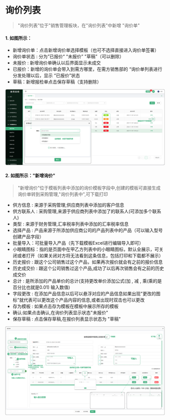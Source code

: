# 询价列表

> "询价列表”位于"销售管理板块，在"询价列表"中新增 "询价单" 

#### 1. 如图所示：
* 新增询价单：点击新增询价单选择模板（也可不选择直接进入询价单签署）
* 询价单状态 : 分为”已报价“   “未报价”   "草稿”（可以删除）
* 未报价 : 新增询价单确认以后界面显示未成交
* 已报价：新增的询价单会带入到需方哪里，在需方销售部的 “询价单列表进行分发处理以后，显示 “已报价”状态
* 草稿：新增报检单点击保存草稿（支持删除）


![如图所示](../file/cg-xjlb1.png)

#### 2. 如图所示："新增询价"

> "新增询价"位于模板列表中添加的询价模板字段中,创建的模板可直接生成询价单转到采购管理,"询价列表中",可下载打印

* 供方信息 : 来源于采购管理,供应商列表中添加的客户信息
* 供方联系人 : 采购管理,来源于供应商列表中添加了的联系人(可添加多个联系人)
* 类型 : 来源于财务管理,汇率税率列表中添加的汇率税率信息
* 选择产品 : 产品来源于所添加供应商公司的产品列表中的产品（可以输入型号创建产品字段）
* 批量导入：可批量导入产品（先下载模板Excel进行编辑导入即可）
* 小眼睛图标：指的是页面中在甲乙方列表中的小眼睛图标，默认全展示，可关闭或者打开（如果关闭对方将无法看到这条信息，包括打印和下载都不展示）
* 历史报价 : 跟这个公司销售过这个产品，如果再次报价就会有之前的报价信息
* 历史成交价 : 跟这个公司销售过这个产品,成功了以后再次销售会有之前的历史成交价
* 总计 : 是所添加的产品单价的总计(支持更改单价添加公式(加 , 减 , 乘(乘的是百分比也就是0.01) 输入数值)
* 字段更改 : 在添加产品信息以后可以悬浮对应的产品信息如果出现"更改的图标"就代表可以更改这个产品内容的信息,或者出现时双击也可以更改
* 存为模板 : 如果点击存为模板在模板中展示所存的模板
* 确认:如果点击确认,在询价列表显示状态"未报价"
* 保存草稿 : 点击保存草稿,在报价列表显示状态为 "草稿"

![如图所示](../file/cg-mblb3.png)
